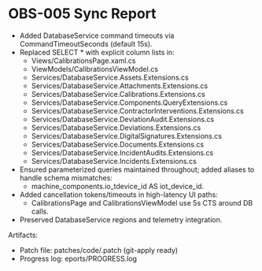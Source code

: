 ﻿# OBS-005 Sync Report

- Added DatabaseService command timeouts via CommandTimeoutSeconds (default 15s).
- Replaced SELECT * with explicit column lists in:
  - Views/CalibrationsPage.xaml.cs
  - ViewModels/CalibrationsViewModel.cs
  - Services/DatabaseService.Assets.Extensions.cs
  - Services/DatabaseService.Attachments.Extensions.cs
  - Services/DatabaseService.Calibrations.Extensions.cs
  - Services/DatabaseService.Components.QueryExtensions.cs
  - Services/DatabaseService.ContractorInterventions.Extensions.cs
  - Services/DatabaseService.DeviationAudit.Extensions.cs
  - Services/DatabaseService.Deviations.Extensions.cs
  - Services/DatabaseService.DigitalSignatures.Extensions.cs
  - Services/DatabaseService.Documents.Extensions.cs
  - Services/DatabaseService.IncidentAudits.Extensions.cs
  - Services/DatabaseService.Incidents.Extensions.cs
- Ensured parameterized queries maintained throughout; added aliases to handle schema mismatches:
  - machine_components.io_tdevice_id AS iot_device_id.
- Added cancellation tokens/timeouts in high-latency UI paths:
  - CalibrationsPage and CalibrationsViewModel use 5s CTS around DB calls.
- Preserved DatabaseService regions and telemetry integration.

Artifacts:
- Patch file: patches/code/.patch (git-apply ready)
- Progress log: eports/PROGRESS.log

